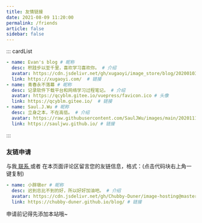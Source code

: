 ```yaml
---
title: 友情链接
date: 2021-08-09 11:20:00
permalink: /friends
article: false
sidebar: false
---
```


<!--
普通卡片列表容器，可用于友情链接、项目推荐、古诗词展示等。
cardList 后面可跟随一个数字表示每行最多显示多少个，选值范围1~4，默认3。在小屏时会根据屏幕宽度减少每行显示数量。
-->
::: cardList
```yaml
- name: Evan's blog # 昵称
  desc: 积跬步以至千里，喜欢学习喜欢你。 # 介绍
  avatar: https://cdn.jsdelivr.net/gh/xugaoyi/image_store/blog/20200103123203.jpg # 头像
  link: https://xugaoyi.com/  # 链接
- name: 青春永不落幕 # 昵称
  desc: 记录软件下载平台和网络学习过程笔记。 # 介绍
  avatar: https://qcyblm.gitee.io/vuepress/favicon.ico # 头像
  link: https://qcyblm.gitee.io/  # 链接
- name: Saul.J.Wu # 昵称
  desc: 立身之本，不在高低。 # 介绍
  avatar: https://raw.githubusercontent.com/SaulJWu/images/main/20201114225611.jpg # 头像
  link: https://sauljwu.github.io/ # 链接
```
:::


### 友链申请

与我[ 联系 ](/about/#联系)或者 在本页面评论区留言您的友链信息，格式：(点击代码块右上角一键复制)


```yaml
- name: 小胖墩er # 昵称
  desc: 迟到总比不到的好，所以好好加油吧。 # 介绍
  avatar: https://cdn.jsdelivr.net/gh/Chubby-Duner/image-hosting@master/blog/new-logo.png # 头像
  link: https://chubby-duner.github.io/blog/ # 链接
```

申请前记得先添加本站哦~
